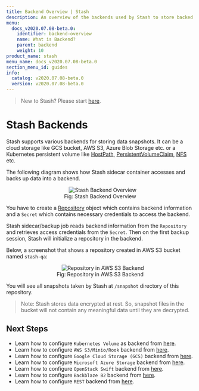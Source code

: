 ```yaml
---
title: Backend Overview | Stash
description: An overview of the backends used by Stash to store backed up data.
menu:
  docs_v2020.07.08-beta.0:
    identifier: backend-overview
    name: What is Backend?
    parent: backend
    weight: 10
product_name: stash
menu_name: docs_v2020.07.08-beta.0
section_menu_id: guides
info:
  catalog: v2020.07.08-beta.0
  version: v2020.07.08-beta.0
---
```


> New to Stash? Please start [here](/docs/v2020.07.08-beta.0/concepts/README).

# Stash Backends

Stash supports various backends for storing data snapshots. It can be a cloud storage like GCS bucket, AWS S3, Azure Blob Storage etc. or a Kubernetes persistent volume like [HostPath](https://kubernetes.io/docs/concepts/storage/volumes/#hostpath), [PersistentVolumeClaim](https://kubernetes.io/docs/concepts/storage/volumes/#persistentvolumeclaim), [NFS](https://kubernetes.io/docs/concepts/storage/volumes/#nfs) etc.

The following diagram shows how Stash sidecar container accesses and backs up data into a backend.

<figure align="center">
  <img alt="Stash Backend Overview" src="/docs/v2020.07.08-beta.0/images/guides/latest/backends/backend_overview.svg">
  <figcaption align="center">Fig: Stash Backend Overview</figcaption>
</figure>

You have to create a [Repository](/docs/v2020.07.08-beta.0/concepts/crds/repository) object which contains backend information and a `Secret` which contains necessary credentials to access the backend.

Stash sidecar/backup job reads backend information from the `Repository` and retrieves access credentials from the `Secret`. Then on the first backup session, Stash will initialize a repository in the backend.

Below, a screenshot that shows a repository created in AWS S3 bucket named `stash-qa`:

<figure align="center">
  <img alt="Repository in AWS S3 Backend" src="/docs/v2020.07.08-beta.0/images/guides/latest/backends/s3_repository.png">
  <figcaption align="center">Fig: Repository in AWS S3 Backend</figcaption>
</figure>

You will see all snapshots taken by Stash at `/snapshot` directory of this repository.

> Note: Stash stores data encrypted at rest. So, snapshot files in the bucket will not contain any meaningful data until they are decrypted.

## Next Steps

- Learn how to configure `Kubernetes Volume` as backend from [here](/docs/v2020.07.08-beta.0/guides/latest/backends/local).
- Learn how to configure `AWS S3/Minio/Rook` backend from [here](/docs/v2020.07.08-beta.0/guides/latest/backends/s3).
- Learn how to configure `Google Cloud Storage (GCS)` backend from [here](/docs/v2020.07.08-beta.0/guides/latest/backends/gcs).
- Learn how to configure `Microsoft Azure Storage` backend from [here](/docs/v2020.07.08-beta.0/guides/latest/backends/azure).
- Learn how to configure `OpenStack Swift` backend from [here](/docs/v2020.07.08-beta.0/guides/latest/backends/swift).
- Learn how to configure `Backblaze B2` backend from [here](/docs/v2020.07.08-beta.0/guides/latest/backends/b2).
- Learn how to configure `REST` backend from [here](/docs/v2020.07.08-beta.0/guides/latest/backends/rest).

